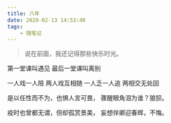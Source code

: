 ```yaml
---
title: 八年
date: 2020-02-13 14:53:40
tags:
    - 随笔记
---
```


> 说在前面，我还记得那些快乐时光。

<!-- more -->

第一堂课叫遇见
最后一堂课叫离别

一人戏一人陪
两人戏互相随
一人乏一人追
两相交无处回

是以任性而不为，也惧人言可畏，
骤醒眼角泪为谁？狼狈。

疫时也曾都无谓，但却孤赏景美，
妄想伴卿迎春辉，不悔。